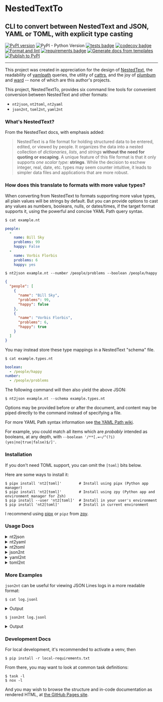 # NestedTextTo
## CLI to convert between NestedText and JSON, YAML or TOML, with explicit type casting

[![PyPI version](https://img.shields.io/pypi/v/nt2?color=blue)](https://pypi.org/project/nt2/)
![PyPI - Python Version](https://img.shields.io/pypi/pyversions/nt2)
[![tests badge](https://github.com/AndydeCleyre/nestedtextto/actions/workflows/test.yml/badge.svg?branch=develop)](https://github.com/AndydeCleyre/nestedtextto/actions/workflows/test.yml)
[![codecov badge](https://codecov.io/github/AndydeCleyre/nestedtextto/branch/develop/graph/badge.svg?token=M30UZQVM4Q)](https://codecov.io/github/AndydeCleyre/nestedtextto)
[![Format and lint](https://github.com/AndydeCleyre/nestedtextto/actions/workflows/fmt.yml/badge.svg)](https://github.com/AndydeCleyre/nestedtextto/actions/workflows/fmt.yml)
[![requirements badge](https://github.com/AndydeCleyre/nestedtextto/actions/workflows/reqs.yml/badge.svg)](https://github.com/AndydeCleyre/nestedtextto/actions/workflows/reqs.yml)
[![Generate docs from templates](https://github.com/AndydeCleyre/nestedtextto/actions/workflows/doc.yml/badge.svg)](https://github.com/AndydeCleyre/nestedtextto/actions/workflows/doc.yml)
[![Publish to PyPI](https://github.com/AndydeCleyre/nestedtextto/actions/workflows/pypi.yml/badge.svg)](https://github.com/AndydeCleyre/nestedtextto/actions/workflows/pypi.yml)

---

This project was created in appreciation for the design of [NestedText](https://nestedtext.org/),
the readability of [yamlpath](https://github.com/wwkimball/yamlpath) queries,
the utility of [cattrs](https://cattrs.readthedocs.io/),
and the joy of [plumbum](https://plumbum.readthedocs.io/)
and [ward](https://ward.readthedocs.io/) --
none of which are this author's projects.

This project, NestedTextTo, provides six command line tools
for convenient conversion between NestedText and other formats:
- `nt2json`, `nt2toml`, `nt2yaml`
- `json2nt`, `toml2nt`, `yaml2nt`

### What's NestedText?

From the NestedText docs, with emphasis added:

> NestedText is a file format for holding structured data to be entered, edited, or viewed by people. It organizes the data into a nested collection of *dictionaries*, *lists*, and *strings* **without the need for quoting or escaping**. A unique feature of this file format is that it only supports *one scalar type:* **strings**.  While the decision to eschew integer, real, date, etc. types may seem counter intuitive, it leads to simpler data files and applications that are more robust.

### How does this translate to formats with more value types?

When converting from NestedText to formats supporting more value types,
all plain values will be strings by default.
But you can provide options to cast any values as numbers, booleans, nulls, or dates/times,
if the target format supports it, using the powerful and concise YAML Path query syntax.

```console
$ cat example.nt
```
```yaml
people:
  -
    name: Bill Sky
    problems: 99
    happy: False
  -
    name: Vorbis Florbis
    problems: 6
    happy: yes
```
```console
$ nt2json example.nt --number /people/problems --boolean /people/happy
```
```json
{
  "people": [
    {
      "name": "Bill Sky",
      "problems": 99,
      "happy": false
    },
    {
      "name": "Vorbis Florbis",
      "problems": 6,
      "happy": true
    }
  ]
}
```

You may instead store these type mappings in a NestedText "schema" file.

```console
$ cat example.types.nt
```
```yaml
boolean:
  - /people/happy
number:
  - /people/problems
```

The following command will then also yield the above JSON:

```console
$ nt2json example.nt --schema example.types.nt
```

Options may be provided before or after the document,
and content may be piped directly to the command instead of specifying a file.

For more YAML Path syntax information see
[the YAML Path wiki](https://github.com/wwkimball/yamlpath/wiki/Search-Expressions).

For example, you could match all items which are *probably* intended as booleans,
at any depth, with `--boolean '/**[.=~/^(?i)(yes|no|true|false)$/]'`.

### Installation

If you don't need TOML support, you can omit the `[toml]` bits below.

Here are some ways to install it:

```console
$ pipx install 'nt2[toml]'        # Install using pipx (Python app manager)
$ pipz install 'nt2[toml]'        # Install using zpy (Python app and environment manager for Zsh)
$ pip install --user 'nt2[toml]'  # Install in your user's environment
$ pip install 'nt2[toml]'         # Install in current environment
```

I recommend using [pipx](https://github.com/pypa/pipx)
or `pipz` from [zpy](https://github.com/AndydeCleyre/zpy).

### Usage Docs

<details>
  <summary>nt2json</summary>

```
nt2json 0.0.10

Read NestedText and output its content as JSON.

By default, generated JSON values will only contain strings, arrays, and maps,
but you can cast nodes matching YAML Paths to boolean, null, or number.

Casting switches may be before or after file arguments.

Examples:
    nt2json example.nt
    nt2json <example.nt
    cat example.nt | nt2json
    nt2json -b '/People/"is a wizard"' -b '/People/"is awake"' example.nt

Usage:
    nt2json [SWITCHES] input_files...

Meta-switches:
    -h, --help                      Prints this help message and quits
    -v, --version                   Prints the program's version and quits

Switches:
    --boolean, -b YAMLPATH:str      Cast each node matching the given YAML Path
                                    query as boolean; may be given multiple
                                    times
    --null, -n YAMLPATH:str         Cast each node matching the given YAML Path
                                    query as null, if it is an empty string; may
                                    be given multiple times
    --number, --int, --float, -i, -f YAMLPATH:str
                                    Cast each node matching the given YAML Path
                                    query as a number; may be given multiple
                                    times
    --schema, -s NESTEDTEXTFILE:ExistingFile
                                    Cast nodes matching YAML Path queries
                                    specified in a NestedText document. It must
                                    be a map with one or more of the keys:
                                    'null', 'boolean', 'number'Each key's value
                                    is a list of YAML Paths.; may be given
                                    multiple times


```

</details>


<details>
  <summary>nt2yaml</summary>

```
nt2yaml 0.0.10

Read NestedText and output its content as YAML.

By default, generated YAML values will only contain strings, arrays, and maps,
but you can cast nodes matching YAML Paths to boolean, null, number, or date.

Casting switches may be before or after file arguments.

Examples:
    nt2yaml example.nt
    nt2yaml <example.nt
    cat example.nt | nt2yaml
    nt2yaml -b '/People/"is a wizard"' -b '/People/"is awake"' example.nt

Usage:
    nt2yaml [SWITCHES] input_files...

Meta-switches:
    -h, --help                      Prints this help message and quits
    -v, --version                   Prints the program's version and quits

Switches:
    --boolean, -b YAMLPATH:str      Cast each node matching the given YAML Path
                                    query as boolean; may be given multiple
                                    times
    --date, -d YAMLPATH:str         Cast each node matching the given YAML Path
                                    query as a date, assuming it's ISO 8601; may
                                    be given multiple times
    --null, -n YAMLPATH:str         Cast each node matching the given YAML Path
                                    query as null, if it is an empty string; may
                                    be given multiple times
    --number, --int, --float, -i, -f YAMLPATH:str
                                    Cast each node matching the given YAML Path
                                    query as a number; may be given multiple
                                    times
    --schema, -s NESTEDTEXTFILE:ExistingFile
                                    Cast nodes matching YAML Path queries
                                    specified in a NestedText document. It must
                                    be a map with one or more of the keys:
                                    'null', 'boolean', 'number'Each key's value
                                    is a list of YAML Paths.; may be given
                                    multiple times


```

</details>


<details>
  <summary>nt2toml</summary>

```
nt2toml 0.0.10

Read NestedText and output its content as TOML.

By default, generated TOML values will only contain strings, arrays, and maps,
but you can cast nodes matching YAML Paths to boolean, number, or date.

Casting switches may be before or after file arguments.

Examples:
    nt2toml example.nt
    nt2toml <example.nt
    cat example.nt | nt2toml
    nt2toml -b '/People/"is a wizard"' -b '/People/"is awake"' example.nt

Usage:
    nt2toml [SWITCHES] input_files...

Meta-switches:
    -h, --help                      Prints this help message and quits
    -v, --version                   Prints the program's version and quits

Switches:
    --boolean, -b YAMLPATH:str      Cast each node matching the given YAML Path
                                    query as boolean; may be given multiple
                                    times
    --date, -d YAMLPATH:str         Cast each node matching the given YAML Path
                                    query as a date, assuming it's ISO 8601; may
                                    be given multiple times
    --number, --int, --float, -i, -f YAMLPATH:str
                                    Cast each node matching the given YAML Path
                                    query as a number; may be given multiple
                                    times
    --schema, -s NESTEDTEXTFILE:ExistingFile
                                    Cast nodes matching YAML Path queries
                                    specified in a NestedText document. It must
                                    be a map with one or more of the keys:
                                    'null', 'boolean', 'number'Each key's value
                                    is a list of YAML Paths.; may be given
                                    multiple times


```

</details>


<details>
  <summary>json2nt</summary>

```
json2nt 0.0.10

Read JSON and output its content as NestedText.

Examples:
    json2nt example.json
    json2nt <example.json
    cat example.json | json2nt

Usage:
    json2nt [SWITCHES] input_files...

Meta-switches:
    -h, --help         Prints this help message and quits
    -v, --version      Prints the program's version and quits


```

</details>


<details>
  <summary>yaml2nt</summary>

```
yaml2nt 0.0.10

Read YAML and output its content as NestedText.

Examples:
    yaml2nt example.yml
    yaml2nt <example.yml
    cat example.yml | yaml2nt

Usage:
    yaml2nt [SWITCHES] input_files...

Meta-switches:
    -h, --help         Prints this help message and quits
    -v, --version      Prints the program's version and quits


```

</details>


<details>
  <summary>toml2nt</summary>

```
toml2nt 0.0.10

Read TOML and output its content as NestedText.

Examples:
    toml2nt example.yml
    toml2nt <example.yml
    cat example.yml | toml2nt

Usage:
    toml2nt [SWITCHES] input_files...

Meta-switches:
    -h, --help         Prints this help message and quits
    -v, --version      Prints the program's version and quits


```

</details>



### More Examples

`json2nt` can be useful for viewing JSON Lines logs in a more readable format:

```console
$ cat log.jsonl
```
<details>
  <summary>Output</summary>

```json
{"chat_id": 651321, "event": "receiving code", "user_first_name": "Andy", "user_id": 651321}
{"event": "guessed syntax", "ext": null, "probability": 0.05201493203639984, "probability_min": 0.12, "syntax": "Matlab"}
{"chat_id": 651321, "event": "colorizing code", "syntax": "py3", "user_first_name": "Andy", "user_id": 651321}
{"event": "Got deletion request", "reply_to_msg_user_id": 651321, "user_id": 651321}
{"chat_id": 651321, "event": "failed to delete message (it's probably gone already)", "exception": "Traceback (most recent call last):\n  File \"/home/andy/Code/colorcodebot/app/colorcodebot.py\", line 278, in delete_after_delay\n    bot.delete_message(message.chat.id, message.message_id)\n  File \"/home/andy/.local/share/venvs/84f7fb558856f9ccc2c54e3d122862b6/venv/lib/python3.10/site-packages/telebot/__init__.py\", line 1081, in delete_message\n    return apihelper.delete_message(self.token, chat_id, message_id, timeout)\n  File \"/home/andy/.local/share/venvs/84f7fb558856f9ccc2c54e3d122862b6/venv/lib/python3.10/site-packages/telebot/apihelper.py\", line 1299, in delete_message\n    return _make_request(token, method_url, params=payload, method='post')\n  File \"/home/andy/.local/share/venvs/84f7fb558856f9ccc2c54e3d122862b6/venv/lib/python3.10/site-packages/telebot/apihelper.py\", line 152, in _make_request\n    json_result = _check_result(method_name, result)\n  File \"/home/andy/.local/share/venvs/84f7fb558856f9ccc2c54e3d122862b6/venv/lib/python3.10/site-packages/telebot/apihelper.py\", line 179, in _check_result\n    raise ApiTelegramException(method_name, result, result_json)\ntelebot.apihelper.ApiTelegramException: A request to the Telegram API was unsuccessful. Error code: 400. Description: Bad Request: message to delete not found"}
```

</details>

```console
$ json2nt log.jsonl
```

<details>
  <summary>Output</summary>

```yaml
-
  chat_id: 651321
  event: receiving code
  user_first_name: Andy
  user_id: 651321
-
  event: guessed syntax
  ext:
  probability: 0.05201493203639984
  probability_min: 0.12
  syntax: Matlab
-
  chat_id: 651321
  event: colorizing code
  syntax: py3
  user_first_name: Andy
  user_id: 651321
-
  event: Got deletion request
  reply_to_msg_user_id: 651321
  user_id: 651321
-
  chat_id: 651321
  event: failed to delete message (it's probably gone already)
  exception:
    > Traceback (most recent call last):
    >   File "/home/andy/Code/colorcodebot/app/colorcodebot.py", line 278, in delete_after_delay
    >     bot.delete_message(message.chat.id, message.message_id)
    >   File "/home/andy/.local/share/venvs/84f7fb558856f9ccc2c54e3d122862b6/venv/lib/python3.10/site-packages/telebot/__init__.py", line 1081, in delete_message
    >     return apihelper.delete_message(self.token, chat_id, message_id, timeout)
    >   File "/home/andy/.local/share/venvs/84f7fb558856f9ccc2c54e3d122862b6/venv/lib/python3.10/site-packages/telebot/apihelper.py", line 1299, in delete_message
    >     return _make_request(token, method_url, params=payload, method='post')
    >   File "/home/andy/.local/share/venvs/84f7fb558856f9ccc2c54e3d122862b6/venv/lib/python3.10/site-packages/telebot/apihelper.py", line 152, in _make_request
    >     json_result = _check_result(method_name, result)
    >   File "/home/andy/.local/share/venvs/84f7fb558856f9ccc2c54e3d122862b6/venv/lib/python3.10/site-packages/telebot/apihelper.py", line 179, in _check_result
    >     raise ApiTelegramException(method_name, result, result_json)
    > telebot.apihelper.ApiTelegramException: A request to the Telegram API was unsuccessful. Error code: 400. Description: Bad Request: message to delete not found
```

</details>


### Development Docs

For local development, it's recommended to activate a venv, then

```console
$ pip install -r local-requirements.txt
```

From there, you may want to look at common task definitions:

```console
$ task -l
$ nox -l
```

And you may wish to browse the structure and in-code documentation as rendered HTML,
at [the GitHub Pages site](https://andydecleyre.github.io/nestedtextto/moduleIndex.html).

